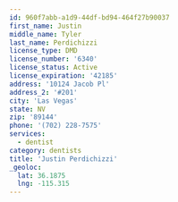 ```yaml
---
id: 960f7abb-a1d9-44df-bd94-464f27b90037
first_name: Justin
middle_name: Tyler
last_name: Perdichizzi
license_type: DMD
license_number: '6340'
license_status: Active
license_expiration: '42185'
address: '10124 Jacob Pl'
address_2: '#201'
city: 'Las Vegas'
state: NV
zip: '89144'
phone: '(702) 228-7575'
services:
  - dentist
category: dentists
title: 'Justin Perdichizzi'
_geoloc:
  lat: 36.1875
  lng: -115.315
---
```


